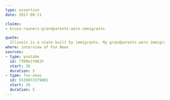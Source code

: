 ```yaml
---
type: assertion
date: 2017-08-11

claims:
- bruce-rauners-grandparents-were-immigrants

quote:
  Illinois is a state built by immigrants. My grandparents were immigrants.
where: interview of Fox News
sources:
- type: youtube
  id: fTKMotYHK3Y
  start: 26
  duration: 5
- type: fox-news
  id: 5539072379001
  start: 26
  duration: 5
---
```

